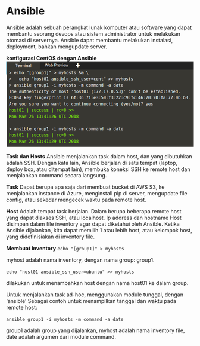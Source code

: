 # Ansible
Ansible adalah sebuah perangkat lunak komputer atau software yang dapat membantu seorang devops atau sistem administrator untuk melakukan otomasi di servernya. Ansible dapat membantu melakukan instalasi, deployment, bahkan mengupdate server.

**konfigurasi CentOS dengan Ansible**
**![alt text](ScreenshotAnasible.png "konfigurasi CentoOS dengan Ansible")**

**Task dan Hosts**
Ansible menjalankan task dalam host, dan yang dibutuhkan adalah SSH. Dengan kata lain, Ansible berjalan di satu tempat (laptop, deploy box, atau ditempat lain), membuka koneksi SSH ke remote host dan menjalankan command secara langsung.

**Task**
Dapat berupa apa saja dari membuat bucket di AWS S3, ke menjalankan instance di Azure, menginstall pip di server, mengupdate file config, atau sekedar mengecek waktu pada remote host.

**Host**
Adalah tempat task berjalan. Dalam berupa beberapa remote host yang dapat diakses SSH, atau localhost. Ip address dan hostname Host disimpan dalam file inventory agar dapat diketahui oleh Ansible. Ketika Ansible dijalankan, kita dapat memilih 1 atau lebih host, atau kelompok host, yang didefinisiakan di inventory file.

**Membuat inventory**
`echo "[group1]" > myhosts`

myhost adalah nama inventory, dengan nama group: group1.

`echo "host01 ansible_ssh_user=ubuntu" >> myhosts`

dilakukan untuk menambahkan host dengan nama host01 ke dalam group.

Untuk menjalankan task ad-hoc, menggunakan module tunggal, dengan ‘ansible’
Sebagai contoh untuk menampilkan tanggal dan waktu pada remote host:

`ansible group1 -i myhosts -m command -a date`

group1 adalah group yang dijalankan, myhost adalah nama inventory file, date adalah argumen dari module command.
 
